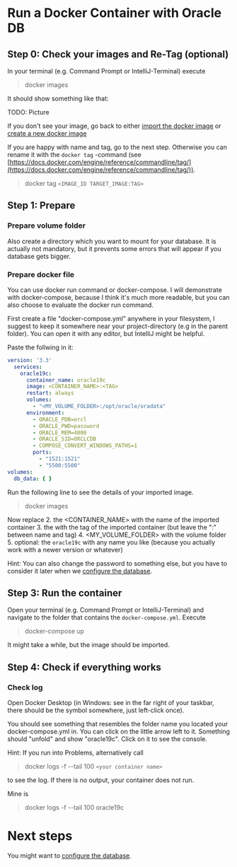 # Run a Docker Container with Oracle DB

## Step 0: Check your images and Re-Tag (optional)

In your terminal (e.g. Command Prompt or IntelliJ-Terminal) execute

> docker images

It should show something like that:

TODO: Picture

If you don't see your image, go back to either [import the docker image](../step1/importDockerImage.md) or [create a new docker image](../step1/createOracleDockerImage.md)

If you are happy with name and tag, go to the next step. Otherwise you can rename it with  the `docker tag` -command (see [https://docs.docker.com/engine/reference/commandline/tag/](https://docs.docker.com/engine/reference/commandline/tag/)).

> docker tag `<IMAGE_ID TARGET_IMAGE:TAG>`

## Step 1: Prepare

### Prepare volume folder

Also create a directory which you want to mount for your database. It is actually not mandatory, but it prevents some errors that will appear if you database gets bigger.

### Prepare docker file

You can use docker run command or docker-compose. I will demonstrate with docker-compose, because I think it's much more readable, but you can also choose to evaluate the docker run command.

First create a file "docker-compose.yml" anywhere in your filesystem, I suggest to keep it somewhere near your project-directory (e.g in the parent folder). You can open it with any editor, but IntelliJ might be helpful.

Paste the follwing in it:

```yaml
version: '3.3'
  services:
    oracle19c:
      container_name: oracle19c
      image: <CONTAINER_NAME>:<TAG>
      restart: always
      volumes:
        - "<MY_VOLUME_FOLDER>:/opt/oracle/oradata"
      environment:
        - ORACLE_PDB=orcl
        - ORACLE_PWD=password
        - ORACLE_MEM=4000
        - ORACLE_SID=ORCLCDB
        - COMPOSE_CONVERT_WINDOWS_PATHS=1
        ports:
          - "1521:1521"
          - "5500:5500"
volumes:
  db_data: { }
```

Run the following line to see the details of your imported image.

> docker images

Now replace
2. the <CONTAINER_NAME> with the name of the imported container
3. the <TAG> with the tag of the imported container (but leave the ":" between name and tag)
4. <MY_VOLUME_FOLDER> with the volume folder
5. optional: the `oracle19c` with any name you like (because you actually work with a newer version or whatever)

Hint: You can also change the password to something else, but you have to consider it later when we [configure the database](../../oracle/configureOracleDbInContainer.md).

## Step 3: Run the container

Open your terminal (e.g. Command Prompt or IntelliJ-Terminal) and navigate to the folder that contains the `docker-compose.yml`. Execute

> docker-compose up

It might take a while, but the image should be imported.

## Step 4: Check if everything works

### Check log

Open Docker Desktop (in Windows: see in the far right of your taskbar, there should be the symbol somewhere, just left-click once).

You should see something that resembles the folder name you located your docker-compose.yml in. You can click on the little arrow left to it. Something should "unfold" and show "oracle19c". Click on it to see the console.

Hint: If you run into Problems, alternatively call

> docker logs -f --tail 100 `<your container name>`

to see the log. If there is no output, your container does not run.

Mine is 

> docker logs -f --tail 100 oracle19c

# Next steps

You might want to [configure the database](../../oracle/configureOracleDbInContainer.md).